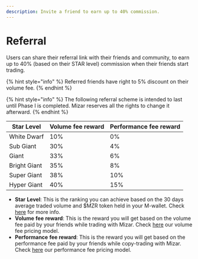 ```yaml
---
description: Invite a friend to earn up to 40% commission.
---
```


# Referral

Users can share their referral link with their friends and community, to earn up to 40% (based on their STAR level) commission when their friends start trading.&#x20;

{% hint style="info" %}
Referred friends have right to 5% discount on their volume fee.
{% endhint %}

{% hint style="info" %}
The following referral scheme is intended to last until Phase I is completed. Mizar reserves all the rights to change it afterward.
{% endhint %}

| Star Level   | Volume fee reward | Performance fee reward |
| ------------ | ----------------- | ---------------------- |
| White Dwarf  | 10%               | 0%                     |
| Sub Giant    | 30%               | 4%                     |
| Giant        | 33%               | 6%                     |
| Bright Giant | 35%               | 8%                     |
| Super Giant  | 38%               | 10%                    |
| Hyper Giant  | 40%               | 15%                    |

* **Star** **Level**: This is the ranking you can achieve based on the 30 days average traded volume and $MZR token held in your M-wallet. Check [here](star-program-fees-reduction.md) for more info.
* **Volume** **fee** **reward**: This is the reward you will get based on the volume fee paid by your friends while trading with Mizar. Check [here](fee-system/volume-fee.md) our volume fee pricing model.
* **Performance** **fee reward**: This is the reward you will get based on the performance fee paid by your friends while copy-trading with Mizar. Check [here](fee-system/performance-fee.md) our performance fee pricing model.
